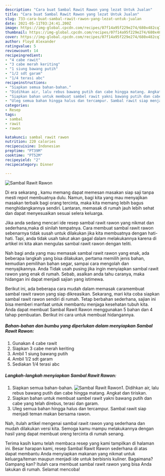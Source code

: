 ```yaml
---
description: "Cara buat Sambal Rawit Rawon yang lezat Untuk Jualan"
title: "Cara buat Sambal Rawit Rawon yang lezat Untuk Jualan"
slug: 733-cara-buat-sambal-rawit-rawon-yang-lezat-untuk-jualan
date: 2021-05-11T03:24:41.200Z
image: https://img-global.cpcdn.com/recipes/07f14a95f229e274/680x482cq70/sambal-rawit-rawon-foto-resep-utama.jpg
thumbnail: https://img-global.cpcdn.com/recipes/07f14a95f229e274/680x482cq70/sambal-rawit-rawon-foto-resep-utama.jpg
cover: https://img-global.cpcdn.com/recipes/07f14a95f229e274/680x482cq70/sambal-rawit-rawon-foto-resep-utama.jpg
author: Floyd Alexander
ratingvalue: 5
reviewcount: 14
recipeingredient:
- "4 cabe rawit"
- "3 cabe merah keriting"
- "1 siung bawang putih"
- "1/2 sdt garam"
- "1/4 terasi abc"
recipeinstructions:
- "Siapkan semua bahan-bahan."
- "Didihkan air, lalu rebus bawang putih dan cabe hingga matang. Angkat dan tiriskan."
- "Siapkan bahan untuk membuat sambel rawit yakni bawang putih dan cabe yang telah direbus, terasi dan garam."
- "Uleg semua bahan hingga halus dan tercampur. Sambal rawit siap menjadi teman makan bersama rawon."
categories:
- Resep
tags:
- sambal
- rawit
- rawon

katakunci: sambal rawit rawon 
nutrition: 220 calories
recipecuisine: Indonesian
preptime: "PT39M"
cooktime: "PT52M"
recipeyield: "2"
recipecategory: Dinner

---
```



![Sambal Rawit Rawon](https://img-global.cpcdn.com/recipes/07f14a95f229e274/680x482cq70/sambal-rawit-rawon-foto-resep-utama.jpg)

Di era  sekarang , kamu memang dapat memesan masakan siap saji tanpa mesti repot membuatnya dulu. Namun, bagi kita yang mau menyajikan masakan terbaik bagi orang tercinta, maka kita memang lebih bagus menghidangkannya sendiri. Lantaran, memasak di rumah jauh lebih sehat dan dapat menyesuaikan sesuai selera keluarga.

Jika anda sedang mencari ide resep sambal rawit rawon yang nikmat dan sederhana,maka di sinilah tempatnya. Cara membuat sambal rawit rawon  sebenarnya tidak susah untuk dilakukan jika kita membuatnya dengan hati-hati. Tapi, anda tidak usah takut akan gagal dalam melakukannya 
karena di artikel ini kita akan mengulas sambal rawit rawon dengan teliti.  



Nah bagi anda yang mau memasak sambal rawit rawon yang enak, ada beberapa langkah yang bisa dilakukan, pertama memilih jenis bahan, kemudian pemilihan bahan segar, sampai cara mengolah dan menyajikannya. Anda Tidak usah pusing jika ingin menyiapkan sambal rawit rawon yang enak di rumah. Sebab, asalkan anda  tahu caranya, maka hidangan ini dapat menjadi sajian yang istimewa.

Berikut ini, ada beberapa cara mudah dalam memasak caramembuat sambal rawit rawon yang siap dikreasikan. Sekarang, mari kita coba siapkan sambal rawit rawon sendiri di rumah. Tetap berbahan sederhana, sajian ini bisa memberi manfaat untuk membantu menjaga kesehatan tubuh kita. Anda dapat membuat Sambal Rawit Rawon menggunakan 5 bahan dan 4 tahap pembuatan. Berikut ini cara untuk membuat hidangannya.

<!--inarticleads1-->

##### Bahan-bahan dan bumbu yang diperlukan dalam menyiapkan Sambal Rawit Rawon:

1. Gunakan 4 cabe rawit
1. Siapkan 3 cabe merah keriting
1. Ambil 1 siung bawang putih
1. Ambil 1/2 sdt garam
1. Sediakan 1/4 terasi abc




<!--inarticleads2-->

##### Langkah-langkah menyiapkan Sambal Rawit Rawon:

1. Siapkan semua bahan-bahan.
<img src="https://img-global.cpcdn.com/steps/7be172d985b786e5/160x128cq70/sambal-rawit-rawon-langkah-memasak-1-foto.jpg" alt="Sambal Rawit Rawon">1. Didihkan air, lalu rebus bawang putih dan cabe hingga matang. Angkat dan tiriskan.
1. Siapkan bahan untuk membuat sambel rawit yakni bawang putih dan cabe yang telah direbus, terasi dan garam.
1. Uleg semua bahan hingga halus dan tercampur. Sambal rawit siap menjadi teman makan bersama rawon.




Nah, itulah artikel mengenai  sambal rawit rawon  yang sederhana dan mudah dilakukan versi kita. Semoga kamu mampu melakukannya dengan hasil yang dapat membuat oreng tercinta di rumah senang. 

Terima kasih kamu telah membaca resep yang kami tampilkan di halaman ini. Besar harapan kami, resep  Sambal Rawit Rawon sederhana di atas dapat membantu Anda menyiapkan makanan yang nikmat untuk keluarga/teman maupun menjadi ide untuk berbisnis kuliner. Bagaimana? Gampang kan? Itulah cara membuat sambal rawit rawon yang bisa Anda lakukan di rumah. Selamat mencoba!

